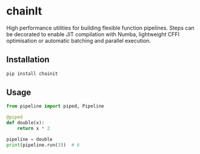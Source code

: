 # chainIt

High performance utilities for building flexible function pipelines. Steps can
be decorated to enable JIT compilation with Numba, lightweight CFFI
optimisation or automatic batching and parallel execution.

## Installation

```bash
pip install chainit
```

## Usage

```python
from pipeline import piped, Pipeline

@piped
def double(x):
    return x * 2

pipeline = double
print(pipeline.run(3))  # 6
```
